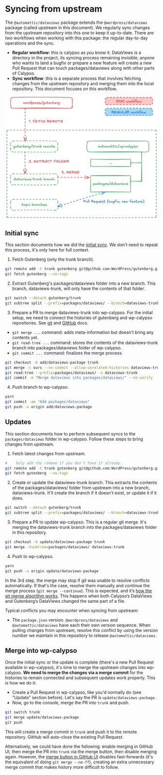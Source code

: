# Syncing from upstream

The `@automattic/dataviews` package extends the `@wordpress/dataviews` package (called upstream in this document). We regularly sync changes from the upstream repository into this one to keep it up-to-date. There are two workflows when working with this package: the regular day-to-day operations and the sync.

- **Regular workflow**: this is calypso as you know it. DataViews is a directory in the project, its syncing process remaining invisible, anyone who wants to land a bugfix or prepare a new feature will create a new Pull Request that can touch packages/dataviews along with other parts of Calypso.
- **Sync workflow**: this is a separate process that involves fetching changes from the upstream repository and merging them into the local repository. This document focuses on this workflow.

![Diagram illustrating the sync process between upstream @wordpress/dataviews and @automattic/dataviews](sync.png)

## Initial sync

This section documents how we did the [initial sync](https://github.com/Automattic/wp-calypso/pull/102276). We don't need to repeat this process, it's only here for full context.

1. Fetch Gutenberg (only the trunk branch).

```sh
git remote add -t trunk gutenberg git@github.com:WordPress/gutenberg.git
git fetch gutenberg --no-tags
```

2. Extract Gutenberg's packages/dataviews folder into a new branch. This branch, dataviews-trunk, will only have the contents of that folder.

```sh
git switch --detach gutenberg/trunk
git subtree split --prefix=packages/dataviews/ --branch=dataviews-trunk
```

3. Prepare a PR to merge dataviews-trunk into wp-calypso. For the initial setup, we need to connect the histories of gutenberg and wp-calypso repositories. See [git](https://www.kernel.org/pub/software/scm/git/docs/howto/using-merge-subtree.html) and [GitHub](https://docs.github.com/en/get-started/using-git/about-git-subtree-merges) docs.

  - `git merge ...` command: adds meta-information but doesn't bring any contents yet.
  - `git read-tree ...` command: stores the contents of the dataviews-trunk branch into packages/dataviews folder of wp-calypso.
  - `git commit ...` command: finalizes the merge process.

```sh
git checkout -b add/dataviews-package trunk
git merge -s ours --no-commit --allow-unrelated-histories dataviews-trunk
git read-tree --prefix=packages/dataviews/ -u dataviews-trunk
git commit -m "Merge dataviews into packages/dataviews/" --no-verify
```

4. Push branch to wp-calypso.

```sh
yarn
git commit -am "Add packages/dataviews"
git push -u origin add/dataviews-package
```

## Updates

This section documents how to perform subsequent syncs to the `packages/dataviews` folder in wp-calypso. Follow these steps to bring changes from upstream.

1. Fetch latest changes from upstream.

```sh
#    Only add the remowe if you don't have it already.
git remote add -t trunk gutenberg git@github.com:WordPress/gutenberg.git
git fetch gutenberg --no-tags
```

2. Create or update the dataviews-trunk branch. This extracts the contents of the packages/dataviews/ folder from upstream into a new branch, dataviews-trunk. It'll create the branch if it doesn't exist, or update it if it does.

```sh
git switch --detach gutenberg/trunk
git subtree split --prefix=packages/dataviews/ --branch=dataviews-trunk
```

3. Prepare a PR to update wp-calypso. This is a regular git merge. It's merging the dataviews-trunk branch into the packages/dataviews folder in this repository.

```sh
git checkout -b update/dataviews-package trunk
git merge -Xsubtree=packages/dataviews/ dataviews-trunk
```

4. Push to wp-calypso.

```sh
yarn
git push -u origin update/dataviews-package
```

In the 3rd step, the merge may stop if git was unable to resolve conflicts automatically. If that's the case, resolve them manually and continue the merge process (`git merge --continue`). This is expected, and it’s [how the git merge algorithm works](https://oandre.gal/git-merge/). This happens when both Calypso’s DataViews and Gutenberg’s DataViews changed the same part of a file.

Typical conflicts you may encounter when syncing from upstream:

- The `package.json` version. `@wordpress/dataviews` and `@automattic/dataviews` have each their own version sequence. When pulling changes from upstream, resolve this conflict by using the version number we maintain in this repository to release `@automattic/dataviews`.

## Merge into wp-calypso

Once the initial sync or the update is complete (there's a new Pull Request available in wp-calypso), it's time to merge the upstream changes into wp-calypso. **We need to merge the changes via a merge commit** for the histories to remain connected and subsequent updates work properly. This is how we do it:

- Create a Pull Request in wp-calypso, like you'd normally do (see "Update" section before). Let's say the PR is `update/dataviews-package`.
- Now, go to the console, merge the PR into `trunk` and push.

```sh
git switch trunk
git merge update/dataviews-package
git push
```

This will create a merge commit in `trunk` and push it to the remote repository. GitHub will auto-close the existing Pull Request.

Alternatively, we could have done the following: enable merging in GitHub UI, then merge the PR into `trunk` via the merge button, then disable merging again. However, the [merge button in GitHub UI](https://docs.github.com/en/repositories/configuring-branches-and-merges-in-your-repository/configuring-pull-request-merges/about-merge-methods-on-github) disables fast-forwards (it's the equivalent of doing `git merge --no-ff`), creating an extra unnecessary merge commit that makes history more difficult to follow.
